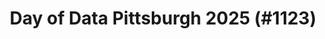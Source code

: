 ---
layout: event
title: "Day of Data Pittsburgh 2025 (#1123)"
subtitle: ""
tags: ["Pittsburgh", "Pennsylvania", "USA", "physical", "2025", "North America"]
thumb: /assets/img/logos/Just_icon_Color_small.png
comments: false
data: SQLSat1123
---